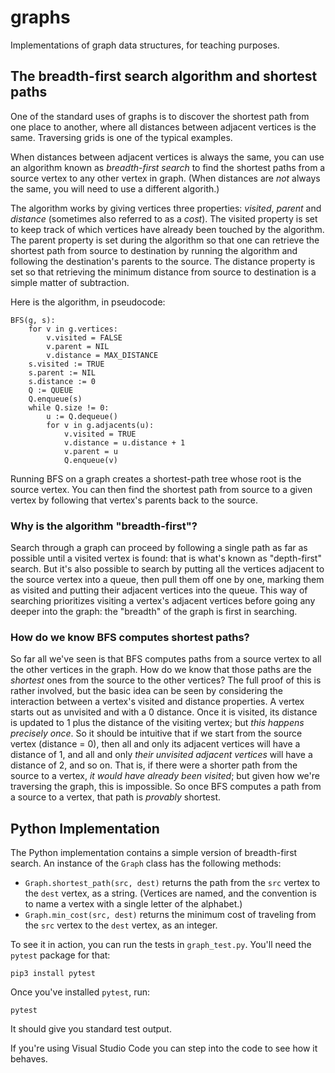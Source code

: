 # graphs
Implementations of graph data structures, for teaching purposes.

## The breadth-first search algorithm and shortest paths

One of the standard uses of graphs is to discover the shortest path from one
place to another, where all distances between adjacent vertices is the same.
Traversing grids is one of the typical examples.

When distances between adjacent vertices is always the same, you can use an
algorithm known as _breadth-first search_ to find the shortest paths from a
source vertex to any other vertex in graph. (When distances are _not_ always the
same, you will need to use a different algorith.)

The algorithm works by giving vertices three properties: _visited_, _parent_ and
_distance_ (sometimes also referred to as a _cost_). The visited property is set
to keep track of which vertices have already been touched by the algorithm. The
parent property is set during the algorithm so that one can retrieve the
shortest path from source to destination by running the algorithm and following
the destination's parents to the source. The distance property is set so that
retrieving the minimum distance from source to destination is a simple matter of
subtraction.

Here is the algorithm, in pseudocode:
```
BFS(g, s):
    for v in g.vertices:
        v.visited = FALSE
        v.parent = NIL
        v.distance = MAX_DISTANCE
    s.visited := TRUE
    s.parent := NIL
    s.distance := 0
    Q := QUEUE
    Q.enqueue(s)
    while Q.size != 0:
        u := Q.dequeue()
        for v in g.adjacents(u):
            v.visited = TRUE
            v.distance = u.distance + 1
            v.parent = u
            Q.enqueue(v)
```

Running BFS on a graph creates a shortest-path tree whose root is the source
vertex. You can then find the shortest path from source to a given vertex by
following that vertex's parents back to the source.

### Why is the algorithm "breadth-first"?

Search through a graph can proceed by following a single path as far as possible
until a visited vertex is found: that is what's known as "depth-first" search.
But it's also possible to search by putting all the vertices adjacent to the
source vertex into a queue, then pull them off one by one, marking them as
visited and putting their adjacent vertices into the queue. This way of
searching prioritizes visiting a vertex's adjacent vertices before going any
deeper into the graph: the "breadth" of the graph is first in searching.

### How do we know BFS computes shortest paths?

So far all we've seen is that BFS computes paths from a source vertex to all the
other vertices in the graph. How do we know that those paths are the _shortest_
ones from the source to the other vertices? The full proof of this is rather
involved, but the basic idea can be seen by considering the interaction between
a vertex's visited and distance properties. A vertex starts out as unvisited and
with a 0 distance. Once it is visited, its distance is updated to 1 plus the
distance of the visiting vertex; but _this happens precisely once_. So it should
be intuitive that if we start from the source vertex (distance = 0), then all
and only its adjacent vertices will have a distance of 1, and all and only
_their unvisited adjacent vertices_ will have a distance of 2, and so on. That
is, if there were a shorter path from the source to a vertex, _it would have
already been visited_; but given how we're traversing the graph, this is
impossible. So once BFS computes a path from a source to a vertex, that path is
_provably_ shortest.

## Python Implementation

The Python implementation contains a simple version of breadth-first search. An
instance of the `Graph` class has the following methods:
- `Graph.shortest_path(src, dest)` returns the path from the `src` vertex to the
  `dest` vertex, as a string. (Vertices are named, and the convention is to name
  a vertex with a single letter of the alphabet.)
- `Graph.min_cost(src, dest)` returns the minimum cost of traveling from the
  `src` vertex to the `dest` vertex, as an integer.

To see it in action, you can run the tests in `graph_test.py`. You'll need the
`pytest` package for that:

```
pip3 install pytest
```
Once you've installed `pytest`, run:
```
pytest
```
It should give you standard test output.

If you're using Visual Studio Code you can step into the code to see how it
behaves.
